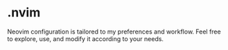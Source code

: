 # .nvim

Neovim configuration is tailored to my preferences and workflow. Feel free to explore, use, and modify it according to your needs.
